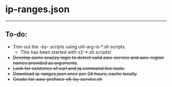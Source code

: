# ip-ranges.json

----
## To-do:
* Trim out the *-by-* scripts using util-arg-is-*.sh scripts.
  * This has been started with v2-*.sh scripts!
* ~~Develop some snazzy logic to detect valid aws-service and aws-region names provided as arguments~~.
* ~~Look for existence of curl and jq command line tools.~~
* ~~Download ip-ranges.json once per 24 hours, cache locally.~~
* ~~Create list-aws-prefixes-v6-by-service.sh~~
